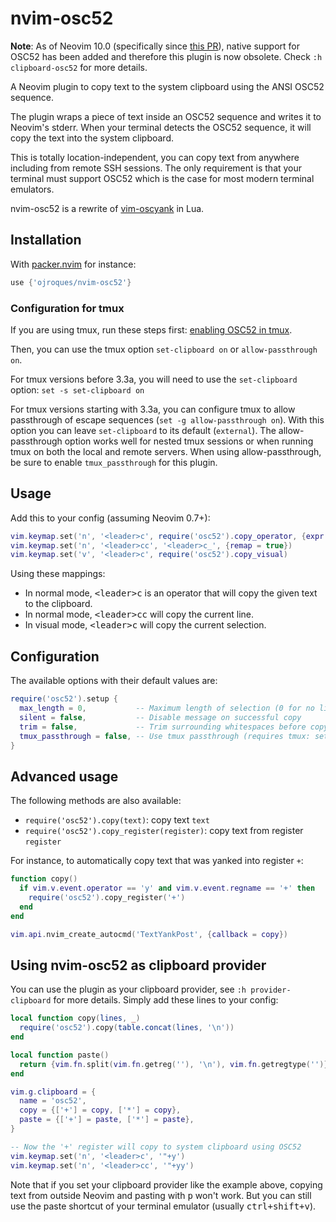 # nvim-osc52

**Note**: As of Neovim 10.0 (specifically since [this
PR](https://github.com/neovim/neovim/pull/25872)), native support for OSC52 has
been added and therefore this plugin is now obsolete. Check `:h clipboard-osc52`
for more details.

A Neovim plugin to copy text to the system clipboard using the ANSI OSC52
sequence.

The plugin wraps a piece of text inside an OSC52 sequence and writes it to
Neovim's stderr. When your terminal detects the OSC52 sequence, it will copy the
text into the system clipboard.

This is totally location-independent, you can copy text from anywhere including
from remote SSH sessions. The only requirement is that your terminal must
support OSC52 which is the case for most modern terminal emulators.

nvim-osc52 is a rewrite of
[vim-oscyank](https://github.com/ojroques/vim-oscyank) in Lua.

## Installation
With [packer.nvim](https://github.com/wbthomason/packer.nvim) for instance:
```lua
use {'ojroques/nvim-osc52'}
```

### Configuration for tmux

If you are using tmux, run these steps first: [enabling OSC52 in
tmux](https://github.com/tmux/tmux/wiki/Clipboard#quick-summary).

Then, you can use the tmux option `set-clipboard on` or `allow-passthrough on`.

For tmux versions before 3.3a, you will need to use the `set-clipboard` option:
`set -s set-clipboard on`

For tmux versions starting with 3.3a, you can configure tmux to allow passthrough
of escape sequences (`set -g allow-passthrough on`). With this option you can leave
`set-clipboard` to its default (`external`).
The allow-passthrough option works well for nested tmux sessions or when running
tmux on both the local and remote servers. When using allow-passthrough, be sure
to enable `tmux_passthrough` for this plugin.

## Usage
Add this to your config (assuming Neovim 0.7+):
```lua
vim.keymap.set('n', '<leader>c', require('osc52').copy_operator, {expr = true})
vim.keymap.set('n', '<leader>cc', '<leader>c_', {remap = true})
vim.keymap.set('v', '<leader>c', require('osc52').copy_visual)
```

Using these mappings:
* In normal mode, <kbd>\<leader\>c</kbd> is an operator that will copy the given
  text to the clipboard.
* In normal mode, <kbd>\<leader\>cc</kbd> will copy the current line.
* In visual mode, <kbd>\<leader\>c</kbd> will copy the current selection.

## Configuration
The available options with their default values are:
```lua
require('osc52').setup {
  max_length = 0,           -- Maximum length of selection (0 for no limit)
  silent = false,           -- Disable message on successful copy
  trim = false,             -- Trim surrounding whitespaces before copy
  tmux_passthrough = false, -- Use tmux passthrough (requires tmux: set -g allow-passthrough on)
}
```

## Advanced usage
The following methods are also available:
* `require('osc52').copy(text)`: copy text `text`
* `require('osc52').copy_register(register)`: copy text from register `register`

For instance, to automatically copy text that was yanked into register `+`:
```lua
function copy()
  if vim.v.event.operator == 'y' and vim.v.event.regname == '+' then
    require('osc52').copy_register('+')
  end
end

vim.api.nvim_create_autocmd('TextYankPost', {callback = copy})
```

## Using nvim-osc52 as clipboard provider
You can use the plugin as your clipboard provider, see `:h provider-clipboard`
for more details. Simply add these lines to your config:
```lua
local function copy(lines, _)
  require('osc52').copy(table.concat(lines, '\n'))
end

local function paste()
  return {vim.fn.split(vim.fn.getreg(''), '\n'), vim.fn.getregtype('')}
end

vim.g.clipboard = {
  name = 'osc52',
  copy = {['+'] = copy, ['*'] = copy},
  paste = {['+'] = paste, ['*'] = paste},
}

-- Now the '+' register will copy to system clipboard using OSC52
vim.keymap.set('n', '<leader>c', '"+y')
vim.keymap.set('n', '<leader>cc', '"+yy')
```

Note that if you set your clipboard provider like the example above, copying
text from outside Neovim and pasting with <kbd>p</kbd> won't work. But you can
still use the paste shortcut of your terminal emulator (usually
<kbd>ctrl+shift+v</kbd>).
